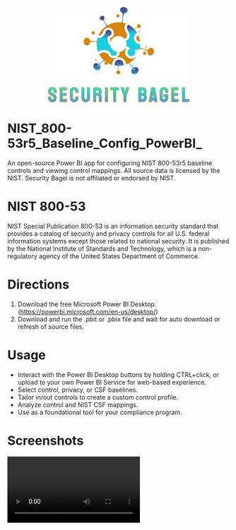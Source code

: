<p align="center">
  <img src="https://github.com/SecurityBagel/SecurityBagel/blob/main/SecurityBagel.png"/>
</p>

# NIST_800-53r5_Baseline_Config_PowerBI_
An open-source Power BI app for configuring NIST 800-53r5 baseline controls and viewing control mappings. All source data is licensed by the NIST.
Security Bagel is not affiliated or endorsed by NIST.

# NIST 800-53 
NIST Special Publication 800-53 is an information security standard that provides a catalog of security and privacy controls for all U.S. federal information systems except those related to national security. 
It is published by the National Institute of Standards and Technology, which is a non-regulatory agency of the United States Department of Commerce.

# Directions
1. Download the free Microsoft Power BI Desktop. (https://powerbi.microsoft.com/en-us/desktop/)  
2. Download and run the .pbit or .pbix file and wait for auto download or refresh of source files.

# Usage
- Interact with the Power BI Desktop buttons by holding CTRL+click, or upload to your own Power BI Service for web-based experience. 
- Select control, privacy, or CSF baselines.
- Tailor in/out controls to create a custom control profile.
- Analyze control and NIST CSF mappings.
- Use as a foundational tool for your compliance program.
  
# Screenshots

![](https://github.com/SecurityBagel/NIST_800-53r5_Baseline_Config_PowerBI_/raw/main/NIST%20800-53r5%20Baseline%20Config%20PowerBI.mp4)
